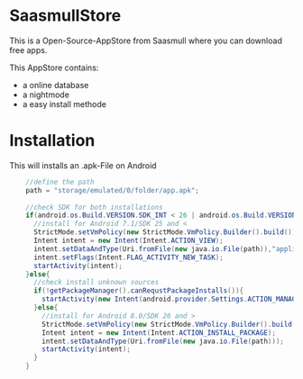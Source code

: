# SaasmullStore

This is a Open-Source-AppStore from Saasmull where you can download free apps.

This AppStore contains:
- a online database
- a nightmode
- a easy install methode

# Installation

This will installs an .apk-File on Android

```java
    //define the path
    path = "storage/emulated/0/folder/app.apk";
    
    //check SDK for both installations
    if(android.os.Build.VERSION.SDK_INT < 26 | android.os.Build.VERSION.SDK_INT > 29){
      //install for Android 7.1/SDK 25 and <
      StrictMode.setVmPolicy(new StrictMode.VmPolicy.Builder().build());
      Intent intent = new Intent(Intent.ACTION_VIEW);
      intent.setDataAndType(Uri.fromFile(new java.io.File(path)),"application/vnd.android.package-archive");
      intent.setFlags(Intent.FLAG_ACTIVITY_NEW_TASK);
      startActivity(intent);
    }else{
      //check install unknown sources
      if(!getPackageManager().canRequstPackageInstalls()){
        startActivity(new Intent(android.provider.Settings.ACTION_MANAGE_UNKNOWN_APP_SOURCES, Uri.parse("package:COM.PACKAGE.NAME")));
      }else{
        //install for Android 8.0/SDK 26 and >
        StrictMode.setVmPolicy(new StrictMode.VmPolicy.Builder().build());
        Intent intent = new Intent(Intent.ACTION_INSTALL_PACKAGE);
        intent.setDataAndType(Uri.fromFile(new java.io.File(path)));
        startActivity(intent);
      }
    }
```
